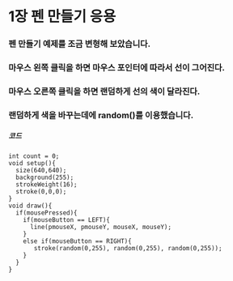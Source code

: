 # 1장 펜 만들기 응용

### 펜 만들기 예제를 조금 변형해 보았습니다.

### 마우스 왼쪽 클릭을 하면 마우스 포인터에 따라서 선이 그어진다.

### 마우스 오른쪽 클릭을 하면 랜덤하게 선의 색이 달라진다.

### 랜덤하게 색을 바꾸는데에 random()를 이용했습니다.

##### 코드
```
int count = 0;
void setup(){
  size(640,640);
  background(255);
  strokeWeight(16);
  stroke(0,0,0);
}
void draw(){
  if(mousePressed){
    if(mouseButton == LEFT){
      line(pmouseX, pmouseY, mouseX, mouseY);
    }
    else if(mouseButton == RIGHT){
       stroke(random(0,255), random(0,255), random(0,255));
    }
  }
}
```
